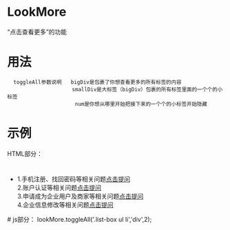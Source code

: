 # LookMore
“点击查看更多”的功能
# 用法
      toggleAll参数说明   bigDiv是包裹了你想查看更多的所有标签的内容
                         smallDiv是大标签（bigDiv）包裹的所有标签里面的一个个的小标签
                          num是你想从哪里开始把接下来的一个个的小标签开始隐藏

# 示例
HTML部分：
# <div>
<div class="list-box">
            <ul>
              <li data-pname="账号相关">
                <div class="content  content-description" data-ptype="">1.手机注册、找回密码等相关问题<a class="action" href="#/add_workorder_add?type=11">点击提问</a></div>
                <div class="content  content-description" data-ptype="">2.账户认证等相关问题<a class="action" href="#/add_workorder_add?type=12">点击提问</a></div>
                <div class="content  content-description" data-ptype="">3.申请成为企业用户及商家等相关问题<a class="action" href="#/add_workorder_add?type=13">点击提问</a></div>
                <div class="content  content-description" data-ptype="">4.企业信息修改等相关问题<a class="action" href="#/add_workorder_add?type=14">点击提问</a></div>
              </li>
              </ul>
          </div>
        </div>
# </div>
js部分：
lookMore.toggleAll('.list-box ul li','div',2);
